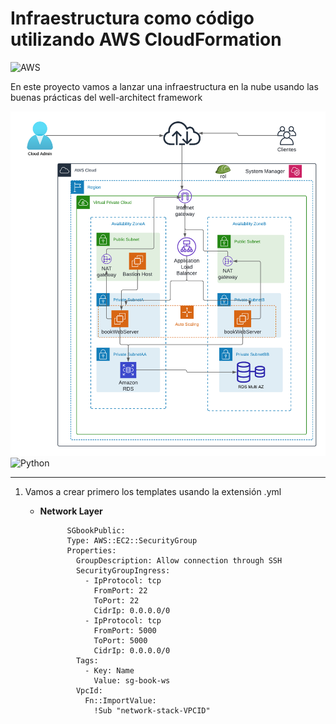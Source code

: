 # Infraestructura como código utilizando AWS CloudFormation
![AWS](https://img.shields.io/badge/Amazon_AWS-FF9900?style=for-the-badge&logo=amazonaws&logoColor=white)

En este proyecto vamos a lanzar una infraestructura en la nube usando las buenas prácticas del well-architect framework

![arquitectura](img/arquitecturaHA-HS.png)
![Python](https://img.shields.io/badge/python-3670A0?style=for-the-badge&logo=python&logoColor=ffdd54)

<hr>

1. Vamos a crear primero los templates usando la extensión .yml

    - **Network Layer**
      
                SGbookPublic:
                Type: AWS::EC2::SecurityGroup
                Properties:
                  GroupDescription: Allow connection through SSH
                  SecurityGroupIngress:
                    - IpProtocol: tcp
                      FromPort: 22
                      ToPort: 22
                      CidrIp: 0.0.0.0/0
                    - IpProtocol: tcp
                      FromPort: 5000
                      ToPort: 5000
                      CidrIp: 0.0.0.0/0
                  Tags:
                    - Key: Name
                      Value: sg-book-ws
                  VpcId:
                    Fn::ImportValue:
                      !Sub "network-stack-VPCID"

